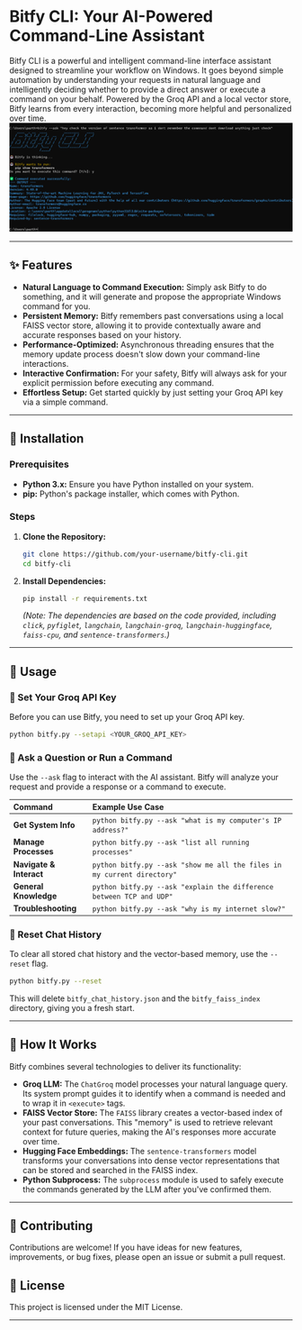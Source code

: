 # Bitfy CLI: Your AI-Powered Command-Line Assistant

Bitfy CLI is a powerful and intelligent command-line interface assistant designed to streamline your workflow on Windows. It goes beyond simple automation by understanding your requests in natural language and intelligently deciding whether to provide a direct answer or execute a command on your behalf. Powered by the Groq API and a local vector store, Bitfy learns from every interaction, becoming more helpful and personalized over time.
![Example](image.png)

-----

## ✨ Features

  * **Natural Language to Command Execution:** Simply ask Bitfy to do something, and it will generate and propose the appropriate Windows command for you.
  * **Persistent Memory:** Bitfy remembers past conversations using a local FAISS vector store, allowing it to provide contextually aware and accurate responses based on your history.
  * **Performance-Optimized:** Asynchronous threading ensures that the memory update process doesn't slow down your command-line interactions.
  * **Interactive Confirmation:** For your safety, Bitfy will always ask for your explicit permission before executing any command.
  * **Effortless Setup:** Get started quickly by just setting your Groq API key via a simple command.

-----

## 🚀 Installation

### Prerequisites

  * **Python 3.x:** Ensure you have Python installed on your system.
  * **pip:** Python's package installer, which comes with Python.

### Steps

1.  **Clone the Repository:**

    ```bash
    git clone https://github.com/your-username/bitfy-cli.git
    cd bitfy-cli
    ```

2.  **Install Dependencies:**

    ```bash
    pip install -r requirements.txt
    ```

    *(Note: The dependencies are based on the code provided, including `click`, `pyfiglet`, `langchain`, `langchain-groq`, `langchain-huggingface`, `faiss-cpu`, and `sentence-transformers`.)*

-----

## 📝 Usage

### 🔑 Set Your Groq API Key

Before you can use Bitfy, you need to set up your Groq API key.

```bash
python bitfy.py --setapi <YOUR_GROQ_API_KEY>
```

### 💬 Ask a Question or Run a Command

Use the `--ask` flag to interact with the AI assistant. Bitfy will analyze your request and provide a response or a command to execute.

| Command | Example Use Case |
| :--- | :--- |
| **Get System Info** | `python bitfy.py --ask "what is my computer's IP address?"` |
| **Manage Processes** | `python bitfy.py --ask "list all running processes"` |
| **Navigate & Interact** | `python bitfy.py --ask "show me all the files in my current directory"` |
| **General Knowledge** | `python bitfy.py --ask "explain the difference between TCP and UDP"` |
| **Troubleshooting** | `python bitfy.py --ask "why is my internet slow?"` |

### 🔄 Reset Chat History

To clear all stored chat history and the vector-based memory, use the `--reset` flag.

```bash
python bitfy.py --reset
```

This will delete `bitfy_chat_history.json` and the `bitfy_faiss_index` directory, giving you a fresh start.

-----

## 🧠 How It Works

Bitfy combines several technologies to deliver its functionality:

  * **Groq LLM:** The `ChatGroq` model processes your natural language query. Its system prompt guides it to identify when a command is needed and to wrap it in `<execute>` tags.
  * **FAISS Vector Store:** The `FAISS` library creates a vector-based index of your past conversations. This "memory" is used to retrieve relevant context for future queries, making the AI's responses more accurate over time.
  * **Hugging Face Embeddings:** The `sentence-transformers` model transforms your conversations into dense vector representations that can be stored and searched in the FAISS index.
  * **Python Subprocess:** The `subprocess` module is used to safely execute the commands generated by the LLM after you've confirmed them.

-----

## 🤝 Contributing

Contributions are welcome\! If you have ideas for new features, improvements, or bug fixes, please open an issue or submit a pull request.

## 📄 License

This project is licensed under the MIT License.

-----

